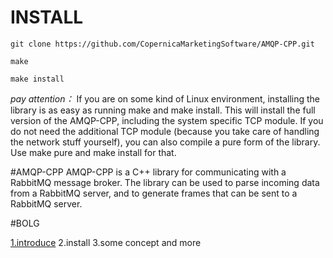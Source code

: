 # INSTALL

```
git clone https://github.com/CopernicaMarketingSoftware/AMQP-CPP.git

```

```
make 
```

```
make install

```
*pay attention：*
If you are on some kind of Linux environment, installing the library is as easy as running make and make install. This will install the full version of the AMQP-CPP, including the system specific TCP module. If you do not need the additional TCP module (because you take care of handling the network stuff yourself), you can also compile a pure form of the library. Use make pure and make install for that.

#AMQP-CPP
AMQP-CPP is a C++ library for communicating with a RabbitMQ message broker. The library can be used to parse incoming data from a RabbitMQ server, and to generate frames that can be sent to a RabbitMQ server.

#BOLG

[1.introduce](http://blog.csdn.net/andy_shan/article/details/52558134)
2.install
3.some concept
and more


 

